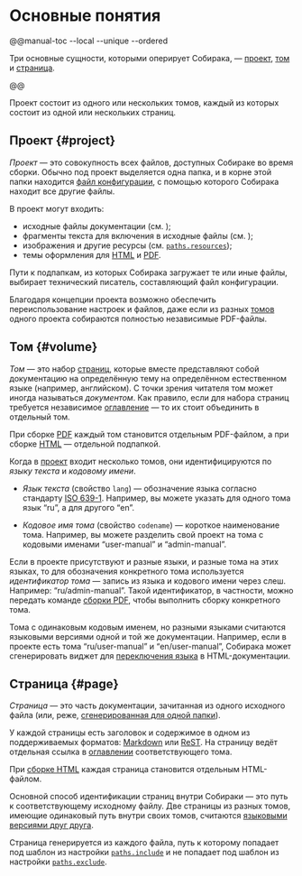 # Основные понятия

@@manual-toc --local --unique --ordered

Три основные сущности, которыми оперирует Собирака, — [проект](#project), [том](#volume) и [страница](#page).

@@

Проект состоит из одного или нескольких томов, каждый из которых состоит из одной или нескольких страниц.

## Проект {#project}

_Проект_ — это совокупность всех файлов, доступных Собираке во время сборки. Обычно под проект выделяется одна папка, и в корне этой папки находится [файл конфигурации](../reference/configuration.md), с помощью которого Собирака находит все другие файлы.

В проект могут входить:

- исходные файлы документации (см. [](files.md));
- фрагменты текста для включения в исходные файлы (см. [](../syntax/jinja.md#includes));
- изображения и другие ресурсы (см. [`paths.resources`](../reference/configuration.md#paths.resources));
- темы оформления для [HTML](../build-html/) и [PDF](../build-pdf/).

Пути к подпапкам, из которых Собирака загружает те или иные файлы, выбирает технический писатель, составляющий файл конфигурации.

Благодаря концепции проекта возможно обеспечить переиспользование настроек и файлов, даже если из разных [томов](#volume) одного проекта собираются полностью независимые PDF-файлы.


## Том {#volume}

_Том_ — это набор [страниц](#page), которые вместе представляют собой документацию на определённую тему на определённом естественном языке (например, английском). С точки зрения читателя том может иногда называться _документом_. Как правило, если для набора страниц требуется независимое [оглавление](files.md#toc) — то их стоит объединить в отдельный том.

При сборке [PDF](../build-pdf/) каждый том становится отдельным PDF-файлом, а при сборке [HTML](../build-html/) — отдельной подпапкой.

Когда в [проект](#project) входит несколько томов, они идентифицируются по _языку текста_ и _кодовому имени_.

- _Язык текста_ (свойство `lang`) — обозначение языка согласно стандарту [ISO 639-1](https://en.wikipedia.org/wiki/List_of_ISO_639-1_codes). Например, вы можете указать для одного тома язык “ru”, а для другого “en”.

- _Кодовое имя тома_ (свойство `codename`) — короткое наименование тома. Например, вы можете разделить свой проект на тома с кодовыми именами “user-manual” и “admin-manual”.

Если в проекте присутствуют и разные языки, и разные тома на этих языках, то для обозначения конкретного тома используется _идентификатор тома_ — запись из языка и кодового имени через слеш. Например: “ru/admin-manual”. Такой идентификатор, в частности, можно передать команде [сборки PDF](../build-pdf/latex.md), чтобы выполнить сборку конкретного тома.

Тома с одинаковым кодовым именем, но разными языками считаются языковыми версиями одной и той же документации. Например, если в проекте есть тома “ru/user-manual” и “en/user-manual”, Собирака может сгенерировать виджет для [переключения языка](multilang.md#switching-languages) в HTML-документации.


## Страница {#page}

_Страница_ — это часть документации, зачитанная из одного исходного файла (или, реже, [сгенерированная для одной папки](files.md#hierarchy)).

У каждой страницы есть заголовок и содержимое в одном из поддерживаемых форматов: [Markdown](markdown.md) или [ReST](rest.md). На страницу ведёт отдельная ссылка в [оглавлении](files.md#toc) соответствующего тома.

При [сборке HTML](../build-html/web.md) каждая страница становится отдельным HTML-файлом.

Основной способ идентификации страниц внутри Собираки — это путь к соответствующему исходному файлу. Две страницы из разных томов, имеющие одинаковый путь внутри своих томов, считаются [языковыми версиями друг друга](multilang.md#switching-languages).

Страница генерируется из каждого файла, путь к которому попадает под шаблон из настройки [`paths.include`](../reference/configuration.md#paths.include) и не попадает под шаблон из настройки [`paths.exclude`](../reference/configuration.md#paths.exclude).